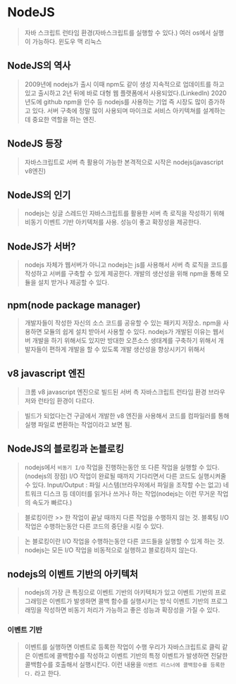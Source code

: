 # NodeJS

> 자바 스크립트 런타임 환경(자바스크립트를 실행할 수 있다.)
> 여러 os에서 실행이 가능하다. 윈도우 맥 리눅스

## NodeJS의 역사

> 2009년에 nodejs가 출시 이때 npm도 같이 생성
> 지속적으로 업데이트를 하고 있고 출시하고 2년 뒤에 바로 대형 웹 플랫폼에서 사용되었다.(LinkedIn)
> 2020년도에 github npm을 인수 등
> nodejs를 사용하는 기업 즉 시장도 많이 증가하고 있다.
> 서버 구축에 정말 많이 사용되며 마이크로 서비스 아키텍쳐를 설계하는데 중요한 역할을 하는 엔진.

## NodeJS 등장
> 자바스크립트로 서버 측 활용이 가능한 본격적으로 시작은 nodejs(javascript v8엔진)

## NodeJS의 인기
> nodejs는 싱글 스레드인 자바스크립트를 활용한 서버 측 로직을 작성하기 위해 비동기 이벤트 기반 아키텍처를 사용. 성능이 좋고 확장성을 제공한다.

## NodeJS가 서버?
> nodejs 자체가 웹서버가 아니고
> nodejs는 js를 사용해서 서버 측 로직을 코드를 작성하고
> 서버를 구축할 수 있게 제공한다.
> 개발의 생산성을 위해 npm을 통해 모듈을 설치 받거나 제공할 수 있다.

## npm(node package manager)
> 개발자들이 작성한 자신의 소스 코드를 공유할 수 있는 패키지 저장소. npm을 사용하면 모듈의 쉽게 설치 받아서 사용할 수 있다.
> nodejs가 개발된 이유는 웹서버 개발을 하기 위해서도 있지만
> 방대한 오픈소스 생태계를 구축하기 위해서 개발자들이 편하게 개발을 할 수 있도록 개발 생산성을 향상시키기 위해서

## v8 javascript 엔진
> 크롬 v8 javascript 엔진으로 빌드된 서버 측 자바스크립트 런타임 환경
> 브라우저와 런타임 환경이 다르다.

> 빌드가 되었다는건 구글에서 개발한 v8 엔진을 사용해서 코드를 컴파일러를 통해 실행 파일로 변환하는 작업이라고 보면 됨.

## NodeJS의 블로킹과 논블로킹
> nodejs에서 `비동기 I/O` 작업을 진행하는동안 또 다른 작업을 실행할 수 있다.(nodejs의 장점)
> I/O 작업이 완료될 때까지 기다리면서 다른 코드도 실행시켜줄 수 있다.
> Input/Output : 파일 시스템(브라우저에서 파일을 조작할 수는 없고) 네트워크 디스크 등 데이터를 읽거나 쓰거나 하는 작업(nodejs는 이런 무거운 작업의 속도가 빠르다.)

> 블로킹이란 >> 한 작업이 끝날 때까지 다른 작업을 수행하지 않는 것.
> 블록팅 I/O 작업은 수행하는동안 다른 코드의 중단을 시킬 수 있다.

> 논 블로킹이란 I/O 작업을 수행하는동안 다른 코드들을 실행할 수 있게 하는 것.
> nodejs는 모든 I/O 작업을 비동적으로 실행하고 블로킹하지 않는다.

## nodejs의 이벤트 기반의 아키텍처
> nodejs의 가장 큰 특징으로 이벤트 기반의 아키텍처가 있고
> 이벤트 기반의 프로그래밍은 이벤트가 발생하면 콜백 함수를 실행시키는 방식
> 이벤트 기반의 프로그래밍을 작성하면 비동기 처리가 가능하고 좋은 성능과 확장성을 가질 수 있다.

### 이벤트 기반
> 이벤트를 실행하면 이벤트로 등록한 작업이 수행
> 우리가 자바스크립트로 클릭 같은 이벤트에 콜백함수를 작성하고
> 이벤트 기반의 특정 이벤트가 발생하면 전달한 콜백함수를 호출해서 실행시킨다.
> 이런 내용을 `이벤트 리스너에 콜백함수를 등록한다.` 라고 한다.